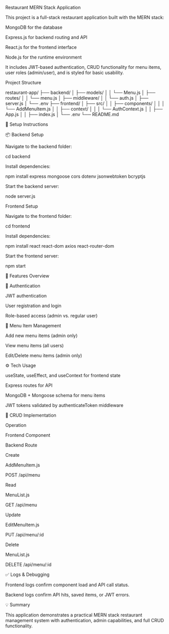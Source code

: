  Restaurant MERN Stack Application

This project is a full-stack restaurant application built with the MERN stack:

MongoDB for the database

Express.js for backend routing and API

React.js for the frontend interface

Node.js for the runtime environment

It includes JWT-based authentication, CRUD functionality for menu items, user roles (admin/user), and is styled for basic usability.

 Project Structure

restaurant-app/
├── backend/
│   ├── models/
│   │   └── Menu.js
│   ├── routes/
│   │   └── menu.js
│   ├── middleware/
│   │   └── auth.js
│   ├── server.js
│   └── .env
├── frontend/
│   ├── src/
│   │   ├── components/
│   │   │   └── AddMenuItem.js
│   │   ├── context/
│   │   │   └── AuthContext.js
│   │   ├── App.js
│   │   ├── index.js
│   └── .env
└── README.md

🔧 Setup Instructions

📦 Backend Setup

Navigate to the backend folder:

cd backend

Install dependencies:

npm install express mongoose cors dotenv jsonwebtoken bcryptjs


Start the backend server:

node server.js

 Frontend Setup

Navigate to the frontend folder:

cd frontend

Install dependencies:

npm install react react-dom axios react-router-dom

Start the frontend server:

npm start

🧠 Features Overview

🔐 Authentication

JWT authentication

User registration and login

Role-based access (admin vs. regular user)

🍔 Menu Item Management

Add new menu items (admin only)

View menu items (all users)

Edit/Delete menu items (admin only)

⚙️ Tech Usage

useState, useEffect, and useContext for frontend state

Express routes for API

MongoDB + Mongoose schema for menu items

JWT tokens validated by authenticateToken middleware

🔄 CRUD Implementation

Operation

Frontend Component

Backend Route

Create

AddMenuItem.js

POST /api/menu

Read

MenuList.js

GET /api/menu

Update

EditMenuItem.js

PUT /api/menu/:id

Delete

MenuList.js

DELETE /api/menu/:id

✅ Logs & Debugging

Frontend logs confirm component load and API call status.

Backend logs confirm API hits, saved items, or JWT errors.

💡 Summary

This application demonstrates a practical MERN stack restaurant management system with authentication, admin capabilities, and full CRUD functionality.
